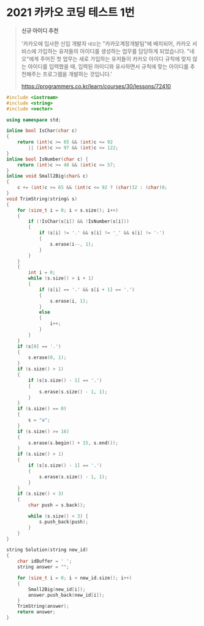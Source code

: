 # 2021 카카오 코딩 테스트 1번

> **신규 아이디 추천**
>
> '카카오에 입사한 신입 개발자 `네오`는 "카카오계정개발팀"에 배치되어, 카카오 서비스에 가입하는 유저들의 아이디를 생성하는 업무를 담당하게 되었습니다. "네오"에게 주어진 첫 업무는 새로 가입하는 유저들이 카카오 아이디 규칙에 맞지 않는 아이디를 입력했을 때, 입력된 아이디와 유사하면서 규칙에 맞는 아이디를 추천해주는 프로그램을 개발하는 것입니다.'
>
> https://programmers.co.kr/learn/courses/30/lessons/72410

```c++
#include <iostream>
#include <string>
#include <vector>

using namespace std;

inline bool IsChar(char c)
{
	return (int)c >= 65 && (int)c <= 92 
		|| (int)c >= 97 && (int)c <= 122;
}
inline bool IsNumber(char c) {
	return (int)c >= 48 && (int)c <= 57;
}
inline void Small2Big(char& c) 
{
	c += (int)c >= 65 && (int)c <= 92 ? (char)32 : (char)0;
}
void TrimString(string& s)
{
	for (size_t i = 0; i < s.size(); i++)
	{
		if (!IsChar(s[i]) && !IsNumber(s[i]))
		{
			if (s[i] != '.' && s[i] != '_' && s[i] != '-')
			{
				s.erase(i--, 1);
			}
		}
	}
	{
		int i = 0;
		while (s.size() > i + 1)
		{
			if (s[i] == '.' && s[i + 1] == '.')
			{
				s.erase(i, 1);
			}
			else
			{
				i++;
			}
		}
	}
	if (s[0] == '.')
	{
		s.erase(0, 1);
	}
	if (s.size() > 1) 
	{
		if (s[s.size() - 1] == '.')
		{
			s.erase(s.size() - 1, 1);
		}
	}
	if (s.size() == 0) 
	{
		s = "a";
	}
	if (s.size() >= 16) 
	{
		s.erase(s.begin() + 15, s.end());
	}
	if (s.size() > 1)
	{
		if (s[s.size() - 1] == '.')
		{
			s.erase(s.size() - 1, 1);
		}
	}
	if (s.size() < 3) 
	{
		char push = s.back();

		while (s.size() < 3) {
			s.push_back(push);
		}
	}
}

string Solution(string new_id)
{
	char idBuffer = ' ';
	string answer = "";

	for (size_t i = 0; i < new_id.size(); i++) 
	{
		Small2Big(new_id[i]);
		answer.push_back(new_id[i]);
	}
	TrimString(answer);
	return answer;
}
```

